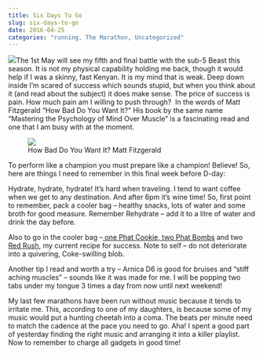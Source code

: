```yaml
---
title: Six Days To Go
slug: six-days-to-go
date: 2016-04-25
categories: "running, The Marathon, Uncategorized"
---
```


<p><img src="https://res.cloudinary.com/dy6grlu8z/image/upload/v1558841918/nnpg30ucowo6khhp6eft.jpg"/>The 1st May will see my fifth and final battle with the sub-5 Beast this season. It is not my physical capability holding me back, though it would help if I was a skinny, fast Kenyan. It is my mind that is weak. Deep down inside I’m scared of success which sounds stupid, but when you think about it (and read about the subject) it does make sense. The price of success is pain. How much pain am I willing to push through?  In the words of Matt Fitzgerald “How Bad Do You Want It?” His book by the same name “Mastering the Psychology of Mind Over Muscle” is a fascinating read and one that I am busy with at the moment.</p>
<figure><img src="https://res.cloudinary.com/dy6grlu8z/image/upload/v1558841918/wjyyutjbpdt5p93jgrq2.jpg"/><figcaption>How Bad Do You Want It? Matt Fitzgerald</figcaption></figure>
<p>To perform like a champion you must prepare like a champion! Believe! So, here are things I need to remember in this final week before D-day:</p>
<p>Hydrate, hydrate, hydrate! It’s hard when traveling. I tend to want coffee when we get to any destination. And after 6pm it’s wine time! So, first point to remember, pack a cooler bag – healthy snacks, lots of water and some broth for good measure. Remember Rehydrate – add it to a litre of water and drink the day before.</p>
<p>Also to go in the cooler bag –<a href="https://www.facebook.com/Phat-Girls-344293459112796/?fref=ts"> one Phat Cookie, two Phat Bombs</a> and two <a href="http://theredrush.com/">Red Rush</a>, my current recipe for success. Note to self – do not deteriorate into a quivering, Coke-swilling blob.</p>
<p>Another tip I read and worth a try – Arnica D6 is good for bruises and “stiff aching muscles” – sounds like it was made for me. I will be popping two tabs under my tongue 3 times a day from now until next weekend!</p>
<p>My last few marathons have been run without music because it tends to irritate me. This, according to one of my daughters, is because some of my music would put a hunting cheetah into a coma. The beats per minute need to match the cadence at the pace you need to go. Aha! I spent a good part of yesterday finding the right music and arranging it into a killer playlist. Now to remember to charge all gadgets in good time!</p>
<p> </p>







